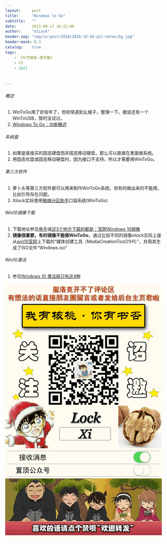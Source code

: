 ```yaml
---
layout:     post
title:      "Windows to Go"
subtitle:   ""
date:       2021-08-17 16:22:00
author:     "XiLock"
header-img: "img/in-post/2018/2018-10-26-git-notes/bg.jpg"
header-mask: 0.3
catalog:    true
tags:
    - 《斤竹精舍·游艺集》
    - CS
    - 2021


---
```


###### 概述
1. WinToGo用了好些年了，但经常遇到幺蛾子，整理一下。据说还有一个WinToUSB，暂时没试过。
1. [Windows To Go：功能概述](https://docs.microsoft.com/zh-cn/windows/deployment/planning/windows-to-go-overview)

###### 系统盘
1. 如果是直接买的固态硬盘而非固态移动硬盘，那么可以直接在里面做系统。
1. 用固态优盘或固态移动硬盘时，因为接口不支持，所以才需要用WinToGo。

###### 第三方软件
1. 萝卜头等第三方软件都可以用来制作WinToGo系统，但有的做出来的不能用，比如引导存在问题。
1. Xilock实际使用[傲梅分区助手](https://www.disktool.cn/wintogo.html)口袋系统(WinToGo)

###### Win10镜像下载
1. 下载地址参见[电手](https://www.dianshouit.com/?thread-22.htm)或[这3个地方下载的都是：官网Windows 10镜像](https://www.dianshouit.com/thread-22.htm)
1. **镜像很重要，有的镜像不能做WinToGo**，通过比较不同的镜像xilock实际上是从[win10官网](https://www.microsoft.com/zh-cn/software-download/windows10)上下载的“媒体创建工具（MediaCreationTool21H1）”，并用其生成了ISO文件“Windows.iso”

###### Win10激活
1. 参见[Windows 10 激活就只有这4种](https://www.dianshouit.com/thread-26.htm)


![](/img/wc-tail.GIF)